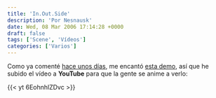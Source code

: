```yaml
---
title: 'In.Out.Side'
description: 'Por Nesnausk'
date: Wed, 08 Mar 2006 17:14:28 +0000
draft: false
tags: ['Scene', 'Vídeos']
categories: ['Varios']
---
```


Como ya comenté [hace unos días](/nesnausk/), me encantó [esta demo](http://www.nesnausk.org/inoutside/), así que he subido el vídeo a **YouTube** para que la gente se anime a verlo:

{{< yt 6EohnhlZDvc >}}